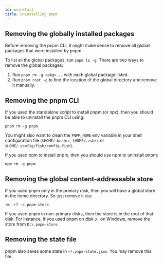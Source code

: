 ```yaml
---
id: uninstall
title: Uninstalling pnpm
---
```


## Removing the globally installed packages

Before removing the pnpm CLI, it might make sense to remove all globall packages that were installed by pnpm.

To list all the global packages, run `pnpm ls -g`. There are two ways to remove the global packages:

1. Run `pnpm rm -g <pkg>...` with each global package listed.
2. Run `pnpm root -g` to find the location of the global directory and remove it manually.

## Removing the pnpm CLI

If you used the standalone script to install pnpm (or npx), then you should be able to uninstall the pnpm CLI using:

```
pnpm rm -g pnpm
```

You might also want to clean the `PNPM_HOME` env variable in your shell configuration file (`$HOME/.bashrc`, `$HOME/.zshrc` or `$HOME/.config/fish/config.fish`).

If you used npm to install pnpm, then you should use npm to uninstall pnpm:

```
npm rm -g pnpm
```

## Removing the global content-addressable store

If you used pnpm only in the primary disk, then you will have a global store in the home directory. So just remove it via:

```
rm -rf ~/.pnpm-store
```

If you used pnpm in non-primary disks, then the store is in the root of that disk. For instance, if you used pnpm on disk `D:` on Windows, remove the store from `D:\.pnpm-store`.

## Removing the state file

pnpm also saves some state in `~/.pnpm-state.json`. You may remove this file.
